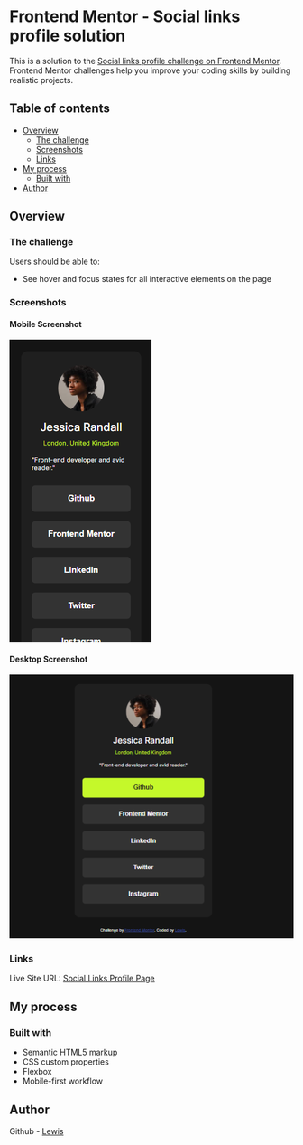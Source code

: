 # Frontend Mentor - Social links profile solution

This is a solution to the [Social links profile challenge on Frontend Mentor](https://www.frontendmentor.io/challenges/social-links-profile-UG32l9m6dQ). Frontend Mentor challenges help you improve your coding skills by building realistic projects.

## Table of contents

- [Overview](#overview)
  - [The challenge](#the-challenge)
  - [Screenshots](#screenshots)
  - [Links](#links)
- [My process](#my-process)
  - [Built with](#built-with)
- [Author](#author)

## Overview

### The challenge

Users should be able to:

- See hover and focus states for all interactive elements on the page

### Screenshots

#### Mobile Screenshot

![](./assets/images/screenshots/mobile-screenshot.png)

#### Desktop Screenshot

![](./assets/images/screenshots/desktop-screenshot.png)

### Links

Live Site URL: [Social Links Profile Page](https://frontendmentor-social-links-profile-ten.vercel.app/)

## My process

### Built with

- Semantic HTML5 markup
- CSS custom properties
- Flexbox
- Mobile-first workflow

## Author

Github - [Lewis](https://github.com/Lewis-mbui)
